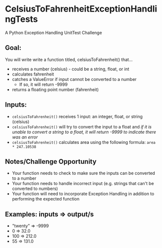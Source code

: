 # CelsiusToFahrenheitExceptionHandlingTests
A Python Exception Handling UnitTest Challenge

**Goal:**
----------
You will write  write a function titled, celsiusToFahrenheit() that...
* receives a number (celsius) - could be a string, float, or int
* calculates fahrenheit
* catches a ValueError if input cannot be converted to a number
  * If so, it will return -9999
* returns a floating point number (fahrenheit)

**Inputs:**
----------
* `celsiusToFahrenheit()` receives 1 input: an integer, float, or string (celsius)
* `celsiusToFahrenheit()` will try to convert the input to a float and *if it is unable to convert a string to a float, it will return -9999 to indicate there was an error*
* `celsiusToFahrenheit()` calculates area using the following formula: `area * 247.10538`

**Notes/Challenge Opportunity**
-------------
* Your function needs to check to make sure the inputs can be converted to a number
* Your function needs to handle incorrect input (e.g. strings that can't be converted to numbers)
* Your function will need to incorporate Exception Handling in addition to performing the expected function

**Examples:**
inputs => output/s
--------------------------------
* "twenty" => -9999
* 0 => 32.0
* 100 => 212.0
* 55 => 131.0
